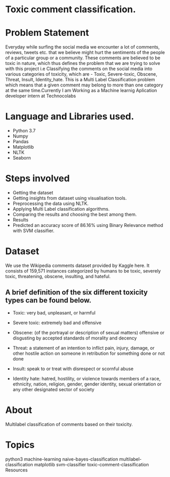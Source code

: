 # Toxic comment classification.

# Problem Statement
Everyday while surfing the social media we encounter a lot of comments, reviews, tweets etc. that we believe might hurt the sentiments of the people of a particular group or a community. These comments are believed to be toxic in nature, which thus defines the problem that we are trying to solve with this project i.e Classifying the comments on the social media into various categories of toxicity, which are - Toxic, Severe-toxic, Obscene, Threat, Insult, Identity_hate. This is a Multi Label Classification problem which means that a given comment may belong to more than one category at the same time.Currently I am  Working as a Machine learnig Aplication developer intern at Technocolabs

#  Language and Libraries used.

* Python 3.7
* Numpy
* Pandas
* Matplotlib
* NLTK
* Seaborn

# Steps involved

* Getting the dataset
* Getting insights from dataset using visualisation tools.
* Preprocessing the data using NLTK.
* Applying Multi Label classification algorithms.
* Comparing the results and choosing the best among them.
* Results
* Predicted an accuracy score of 86.16% using Binary Relevance method with SVM classifier.

# Dataset
We use the Wikipedia comments dataset provided by Kaggle here. It consists of 159,571 instances categorized by humans to be toxic, severely toxic, threatening, obscene, insulting, and hateful.

## A brief definition of the six different toxicity types can be found below.
* Toxic: very bad, unpleasant, or harmful

* Severe toxic: extremely bad and offensive

* Obscene: (of the portrayal or description of sexual matters) offensive or disgusting by accepted standards of morality and decency

* Threat: a statement of an intention to inflict pain, injury, damage, or other hostile action on someone in retribution for something done or not done

* Insult: speak to or treat with disrespect or scornful abuse

* Identity hate: hatred, hostility, or violence towards members of a race, ethnicity, nation, religion, gender, gender identity, sexual orientation or any other designated sector of society

# About

Multilabel classification of comments based on their toxicity.

# Topics
python3 machine-learning naive-bayes-classification multilabel-classification matplotlib svm-classifier toxic-comment-classification
Resources

